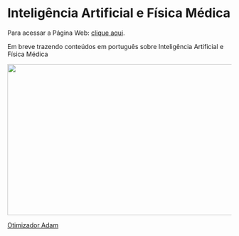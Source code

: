 # Inteligência Artificial e Física Médica

Para acessar a Página Web: <a href="http://brunotakara.github.io">clique aqui</a>.

Em breve trazendo conteúdos em português sobre Inteligência Artificial e Física Médica

<img src="https://user-images.githubusercontent.com/65023174/220431778-34d2c825-aefb-4fa4-8585-6177f8f4c0d7.png" width="600" height="340">

<a href="Adam.html" class="button big">Otimizador Adam</a>
